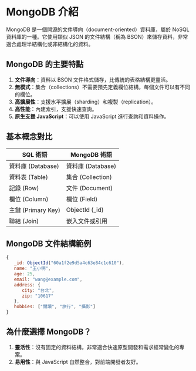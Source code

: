 # MongoDB 介紹

MongoDB 是一個開源的文件導向（document-oriented）資料庫，屬於 NoSQL 資料庫的一種。它使用類似 JSON 的文件結構（稱為 BSON）來儲存資料，非常適合處理半結構化或非結構化的資料。

## MongoDB 的主要特點

1. **文件導向**：資料以 BSON 文件格式儲存，比傳統的表格結構更靈活。
2. **無模式**：集合（collections）不需要預先定義欄位結構，每個文件可以有不同的欄位。
3. **高擴展性**：支援水平擴展（sharding）和複製（replication）。
4. **高性能**：內建索引，支援快速查詢。
5. **原生支援 JavaScript**：可以使用 JavaScript 進行查詢和資料操作。

## 基本概念對比

| SQL 術語     | MongoDB 術語 |
|-------------|-------------|
| 資料庫 (Database) | 資料庫 (Database) |
| 資料表 (Table) | 集合 (Collection) |
| 記錄 (Row) | 文件 (Document) |
| 欄位 (Column) | 欄位 (Field) |
| 主鍵 (Primary Key) | ObjectId (_id) |
| 聯結 (Join) | 嵌入文件或引用 |

## MongoDB 文件結構範例

```javascript
{
   _id: ObjectId("60a1f2e9d5a4c63e84c1c610"),
   name: "王小明",
   age: 25,
   email: "wang@example.com",
   address: {
      city: "台北",
      zip: "10617"
   },
   hobbies: ["閱讀", "旅行", "攝影"]
}
```

## 為什麼選擇 MongoDB？

1. **靈活性**：沒有固定的資料結構，非常適合快速原型開發和需求經常變化的專案。
3. **易用性**：與 JavaScript 自然整合，對前端開發者友好。